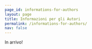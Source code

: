 ```yaml
---
page_id: informations-for-authors
layout: page
title: Informazioni per gli Autori
permalink: /informations-for-authors/
nav: false
---
```


In arrivo!